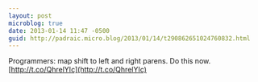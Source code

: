 ```yaml
---
layout: post
microblog: true
date: 2013-01-14 11:47 -0500
guid: http://padraic.micro.blog/2013/01/14/t290862651024760832.html
---
```

Programmers: map shift to left and right parens. Do this now. [http://t.co/QhrelYIc](http://t.co/QhrelYIc)
